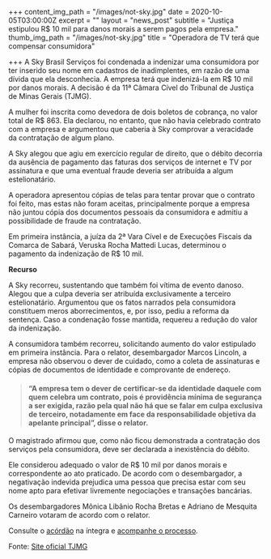+++
content_img_path = "/images/not-sky.jpg"
date = 2020-10-05T03:00:00Z
excerpt = ""
layout = "news_post"
subtitle = "Justiça estipulou R$ 10 mil para danos morais a serem pagos pela empresa."
thumb_img_path = "/images/not-sky.jpg"
title = "Operadora de TV terá que compensar consumidora"

+++
A Sky Brasil Serviços foi condenada a indenizar uma consumidora por ter inserido seu nome em cadastros de inadimplentes, em razão de uma dívida que ela desconhecia. A empresa terá que indenizá-la em R$ 10 mil por danos morais. A decisão é da 11ª Câmara Cível do Tribunal de Justiça de Minas Gerais (TJMG).

A mulher foi inscrita como devedora de dois boletos de cobrança, no valor total de R$ 863. Ela declarou, no entanto, que não havia celebrado contrato com a empresa e argumentou que caberia à Sky comprovar a veracidade da contratação de algum plano.

A Sky alegou que agiu em exercício regular de direito, que o débito decorria da ausência de pagamento das faturas dos serviços de internet e TV por assinatura e que uma eventual fraude deveria ser atribuída a algum estelionatário.

A operadora apresentou cópias de telas para tentar provar que o contrato foi feito, mas estas não foram aceitas, principalmente porque a empresa não juntou cópia dos documentos pessoais da consumidora e admitiu a possibilidade de fraude na contratação.

Em primeira instância, a juíza da 2ª Vara Cível e de Execuções Fiscais da Comarca de Sabará, Veruska Rocha Mattedi Lucas, determinou o pagamento da indenização de R$ 10 mil.

**Recurso**

A Sky recorreu, sustentando que também foi vítima de evento danoso. Alegou que a culpa deveria ser atribuída exclusivamente a terceiro estelionatário. Argumentou que os fatos narrados pela consumidora constituem meros aborrecimentos, e, por isso, pediu a reforma da sentença. Caso a condenação fosse mantida, requereu a redução do valor da indenização.

A consumidora também recorreu, solicitando aumento do valor estipulado em primeira instância. Para o relator, desembargador Marcos Lincoln, a empresa não observou o dever de cuidado, como a coleta de assinaturas e cópias de documentos de identidade e comprovante de endereço.

> #### “A empresa tem o dever de certificar-se da identidade daquele com quem celebra um contrato, pois é providência mínima de segurança a ser exigida, razão pela qual não há que se falar em culpa exclusiva de terceiro, notadamente em face da responsabilidade objetiva da apelante principal”, disse o relator.

O magistrado afirmou que, como não ficou demonstrada a contratação dos serviços pela consumidora, deve ser declarada a inexistência do débito.

Ele considerou adequado o valor de R$ 10 mil por danos morais e correspondente ao ato praticado. De acordo com o desembargador, a negativação indevida prejudica uma pessoa que precisa estar com seu nome apto para efetivar livremente negociações e transações bancárias.

Os desembargadores Mônica Libânio Rocha Bretas e Adriano de Mesquita Carneiro votaram de acordo com o relator.

Consulte o [acórdão](https://www5.tjmg.jus.br/jurisprudencia/pesquisaNumeroCNJEspelhoAcordao.do?numeroRegistro=1&totalLinhas=1&linhasPorPagina=10&numeroUnico=1.0000.20.491627-4%2F001&pesquisaNumeroCNJ=Pesquisar) na íntegra e [acompanhe o processo](https://pje.tjmg.jus.br/pje/ConsultaPublica/DetalheProcessoConsultaPublica/listView.seam?ca=3c45f54889314e1206701370bd172f2421983bbb885681ec).

Fonte: [Site oficial TJMG](https://www.tjmg.jus.br/portal-tjmg/noticias/operadora-de-tv-tera-que-compensar-consumidora-8A80BCE57498B5200174FF0EB3866EDB.htm#.X3255WhKjIU)